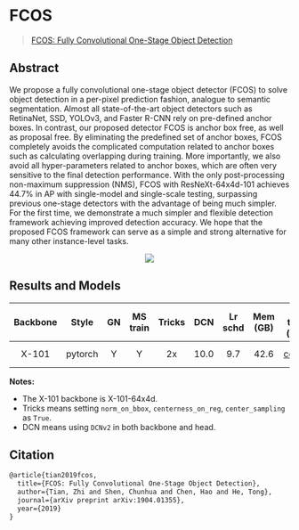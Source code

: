 # FCOS

> [FCOS: Fully Convolutional One-Stage Object Detection](https://arxiv.org/abs/1904.01355)

<!-- [ALGORITHM] -->

## Abstract

We propose a fully convolutional one-stage object detector (FCOS) to solve object detection in a per-pixel prediction fashion, analogue to semantic segmentation. Almost all state-of-the-art object detectors such as RetinaNet, SSD, YOLOv3, and Faster R-CNN rely on pre-defined anchor boxes. In contrast, our proposed detector FCOS is anchor box free, as well as proposal free. By eliminating the predefined set of anchor boxes, FCOS completely avoids the complicated computation related to anchor boxes such as calculating overlapping during training. More importantly, we also avoid all hyper-parameters related to anchor boxes, which are often very sensitive to the final detection performance. With the only post-processing non-maximum suppression (NMS), FCOS with ResNeXt-64x4d-101 achieves 44.7% in AP with single-model and single-scale testing, surpassing previous one-stage detectors with the advantage of being much simpler. For the first time, we demonstrate a much simpler and flexible detection framework achieving improved detection accuracy. We hope that the proposed FCOS framework can serve as a simple and strong alternative for many other instance-level tasks.

<div align=center>
<img src="https://user-images.githubusercontent.com/40661020/143882011-45b234bc-d04b-4bbe-a822-94bec057ac86.png"/>
</div>

## Results and Models

| Backbone | Style | GN  | MS train | Tricks | DCN | Lr schd | Mem (GB) | Inf time (fps) | box AP |                                         Config                                         |                                                                                                                                                                                          Download                                                                                                                                                                                          |
| :------: | :---: | :-: | :------: | :----: | :-: | :-----: | :------: | :------------: | :----: | :------------------------------------------------------------------------------------: | :----------------------------------------------------------------------------------------------------------------------------------------------------------------------------------------------------------------------------------------------------------------------------------------------------------------------------------------------------------------------------------------: |
|  X-101   | pytorch |  Y  |    Y     |   2x    |   10.0   |      9.7       |  42.6  | [config](./fcos_x101-64x4d_fpn_gn-head_ms-640-800-2x_coco.py) | [model](https://download.openmmlab.com/mmdetection/v2.0/fcos/fcos_x101_64x4d_fpn_gn-head_mstrain_640-800_2x_coco/fcos_x101_64x4d_fpn_gn-head_mstrain_640-800_2x_coco-ede514a8.pth) \| [log](https://download.openmmlab.com/mmdetection/v2.0/fcos/fcos_x101_64x4d_fpn_gn-head_mstrain_640-800_2x_coco/20210114_133041.log.json) |

**Notes:**

- The X-101 backbone is X-101-64x4d.
- Tricks means setting `norm_on_bbox`, `centerness_on_reg`, `center_sampling` as `True`.
- DCN means using `DCNv2` in both backbone and head.

## Citation

```latex
@article{tian2019fcos,
  title={FCOS: Fully Convolutional One-Stage Object Detection},
  author={Tian, Zhi and Shen, Chunhua and Chen, Hao and He, Tong},
  journal={arXiv preprint arXiv:1904.01355},
  year={2019}
}
```

